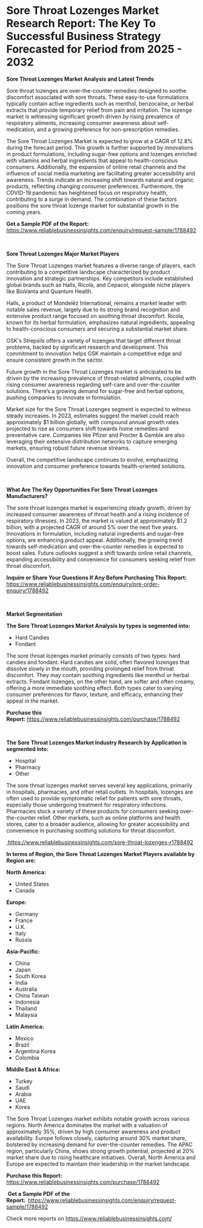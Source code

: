 <p><h1>Sore Throat Lozenges Market Research Report: The Key To Successful Business Strategy Forecasted for Period from 2025 - 2032</h1></p><p><strong>Sore Throat Lozenges Market Analysis and Latest Trends</strong></p>
<p><p>Sore throat lozenges are over-the-counter remedies designed to soothe discomfort associated with sore throats. These easy-to-use formulations typically contain active ingredients such as menthol, benzocaine, or herbal extracts that provide temporary relief from pain and irritation. The lozenge market is witnessing significant growth driven by rising prevalence of respiratory ailments, increasing consumer awareness about self-medication, and a growing preference for non-prescription remedies.</p><p>The Sore Throat Lozenges Market is expected to grow at a CAGR of 12.8% during the forecast period. This growth is further supported by innovations in product formulations, including sugar-free options and lozenges enriched with vitamins and herbal ingredients that appeal to health-conscious consumers. Additionally, the expansion of online retail channels and the influence of social media marketing are facilitating greater accessibility and awareness. Trends indicate an increasing shift towards natural and organic products, reflecting changing consumer preferences. Furthermore, the COVID-19 pandemic has heightened focus on respiratory health, contributing to a surge in demand. The combination of these factors positions the sore throat lozenge market for substantial growth in the coming years.</p></p>
<p><strong>Get a Sample PDF of the Report:&nbsp;</strong> <a href="https://www.reliablebusinessinsights.com/enquiry/request-sample/1788492?utm_campaign=3259&utm_medium=2&utm_source=Github&utm_content=ia&utm_term=08032025&utm_id=sore-throat-lozenges">https://www.reliablebusinessinsights.com/enquiry/request-sample/1788492</a></p>
<p>&nbsp;</p>
<p><strong>Sore Throat Lozenges Major Market Players</strong></p>
<p><p>The Sore Throat Lozenges market features a diverse range of players, each contributing to a competitive landscape characterized by product innovation and strategic partnerships. Key competitors include established global brands such as Halls, Ricola, and Cepacol, alongside niche players like BioVanta and Quantum Health.</p><p>Halls, a product of Mondelēz International, remains a market leader with notable sales revenue, largely due to its strong brand recognition and extensive product range focused on soothing throat discomfort. Ricola, known for its herbal formulation, emphasizes natural ingredients, appealing to health-conscious consumers and securing a substantial market share.</p><p>GSK's Strepsils offers a variety of lozenges that target different throat problems, backed by significant research and development. This commitment to innovation helps GSK maintain a competitive edge and ensure consistent growth in the sector.</p><p>Future growth in the Sore Throat Lozenges market is anticipated to be driven by the increasing prevalence of throat-related ailments, coupled with rising consumer awareness regarding self-care and over-the-counter solutions. There’s a growing demand for sugar-free and herbal options, pushing companies to innovate in formulation.</p><p>Market size for the Sore Throat Lozenges segment is expected to witness steady increases. In 2023, estimates suggest the market could reach approximately $1 billion globally, with compound annual growth rates projected to rise as consumers shift towards home remedies and preventative care. Companies like Pfizer and Procter & Gamble are also leveraging their extensive distribution networks to capture emerging markets, ensuring robust future revenue streams. </p><p>Overall, the competitive landscape continues to evolve, emphasizing innovation and consumer preference towards health-oriented solutions.</p></p>
<p>&nbsp;</p>
<p><strong>What Are The Key Opportunities For Sore Throat Lozenges Manufacturers?</strong></p>
<p><p>The sore throat lozenges market is experiencing steady growth, driven by increased consumer awareness of throat health and a rising incidence of respiratory illnesses. In 2023, the market is valued at approximately $1.2 billion, with a projected CAGR of around 5% over the next five years. Innovations in formulation, including natural ingredients and sugar-free options, are enhancing product appeal. Additionally, the growing trend towards self-medication and over-the-counter remedies is expected to boost sales. Future outlooks suggest a shift towards online retail channels, expanding accessibility and convenience for consumers seeking relief from throat discomfort.</p></p>
<p><strong>Inquire or Share Your Questions If Any Before Purchasing This Report:</strong> <a href="https://www.reliablebusinessinsights.com/enquiry/pre-order-enquiry/1788492?utm_campaign=3259&utm_medium=2&utm_source=Github&utm_content=ia&utm_term=08032025&utm_id=sore-throat-lozenges">https://www.reliablebusinessinsights.com/enquiry/pre-order-enquiry/1788492</a></p>
<p>&nbsp;</p>
<p><strong>Market Segmentation</strong></p>
<p><strong>The Sore Throat Lozenges Market Analysis by types is segmented into:</strong></p>
<p><ul><li>Hard Candies</li><li>Fondant</li></ul></p>
<p><p>The sore throat lozenges market primarily consists of two types: hard candies and fondant. Hard candies are solid, often flavored lozenges that dissolve slowly in the mouth, providing prolonged relief from throat discomfort. They may contain soothing ingredients like menthol or herbal extracts. Fondant lozenges, on the other hand, are softer and often creamy, offering a more immediate soothing effect. Both types cater to varying consumer preferences for flavor, texture, and efficacy, enhancing their appeal in the market.</p></p>
<p><strong>Purchase this Report:&nbsp;</strong><a href="https://www.reliablebusinessinsights.com/purchase/1788492?utm_campaign=3259&utm_medium=2&utm_source=Github&utm_content=ia&utm_term=08032025&utm_id=sore-throat-lozenges">https://www.reliablebusinessinsights.com/purchase/1788492</a></p>
<p>&nbsp;</p>
<p><strong>The Sore Throat Lozenges Market Industry Research by Application is segmented into:</strong></p>
<p><ul><li>Hospital</li><li>Pharmacy</li><li>Other</li></ul></p>
<p><p>The sore throat lozenges market serves several key applications, primarily in hospitals, pharmacies, and other retail outlets. In hospitals, lozenges are often used to provide symptomatic relief for patients with sore throats, especially those undergoing treatment for respiratory infections. Pharmacies stock a variety of these products for consumers seeking over-the-counter relief. Other markets, such as online platforms and health stores, cater to a broader audience, allowing for greater accessibility and convenience in purchasing soothing solutions for throat discomfort.</p></p>
<p><a href="https://www.reliablebusinessinsights.com/sore-throat-lozenges-r1788492?utm_campaign=3259&utm_medium=2&utm_source=Github&utm_content=ia&utm_term=08032025&utm_id=sore-throat-lozenges">&nbsp;https://www.reliablebusinessinsights.com/sore-throat-lozenges-r1788492</a></p>
<p><strong>In terms of Region, the Sore Throat Lozenges Market Players available by Region are:</strong></p>
<p>
    <p> <strong> North America: </strong>
        <ul>
            <li>United States</li>
            <li>Canada</li>
        </ul>
        </p> 
    <p> <strong> Europe: </strong>
        <ul>
            <li>Germany</li>
            <li>France</li>
            <li>U.K.</li>
            <li>Italy</li>
            <li>Russia</li>
        </ul>
        </p> 
    <p> <strong> Asia-Pacific: </strong>
        <ul>
            <li>China</li>
            <li>Japan</li>
            <li>South Korea</li>
            <li>India</li>
            <li>Australia</li>
            <li>China Taiwan</li>
            <li>Indonesia</li>
            <li>Thailand</li>
            <li>Malaysia</li>
        </ul>
        </p> 
    <p> <strong> Latin America: </strong>
        <ul>
            <li>Mexico</li>
            <li>Brazil</li>
            <li>Argentina Korea</li>
            <li>Colombia</li>
        </ul>
        </p> 
    <p> <strong> Middle East & Africa: </strong>
        <ul>
            <li>Turkey</li>
            <li>Saudi</li>
            <li>Arabia</li>
            <li>UAE</li>
            <li>Korea</li>
        </ul>
    </p>
    </p>
<p><p>The Sore Throat Lozenges market exhibits notable growth across various regions. North America dominates the market with a valuation of approximately 35%, driven by high consumer awareness and product availability. Europe follows closely, capturing around 30% market share, bolstered by increasing demand for over-the-counter remedies. The APAC region, particularly China, shows strong growth potential, projected at 20% market share due to rising healthcare initiatives. Overall, North America and Europe are expected to maintain their leadership in the market landscape.</p></p>
<p><strong>Purchase this Report: </strong><a href="https://www.reliablebusinessinsights.com/purchase/1788492?utm_campaign=3259&utm_medium=2&utm_source=Github&utm_content=ia&utm_term=08032025&utm_id=sore-throat-lozenges">https://www.reliablebusinessinsights.com/purchase/1788492</a></p>
<p>&nbsp;<strong>Get a Sample PDF of the Report:&nbsp;&nbsp;</strong><a href="https://www.reliablebusinessinsights.com/enquiry/request-sample/1788492?utm_campaign=3259&utm_medium=2&utm_source=Github&utm_content=ia&utm_term=08032025&utm_id=sore-throat-lozenges">https://www.reliablebusinessinsights.com/enquiry/request-sample/1788492</a></p>
<p><strong></strong></p>
<p>Check more reports on <a href="https://www.reliablebusinessinsights.com/?utm_campaign=3259&utm_medium=2&utm_source=Github&utm_content=ia&utm_term=08032025&utm_id=sore-throat-lozenges">https://www.reliablebusinessinsights.com/</a></p>